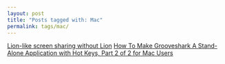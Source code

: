```yaml
---
layout: post
title: "Posts tagged with: Mac"
permalink: tags/mac/
---
```

[Lion-like screen sharing without Lion](/2011/09/lion-like-screen-sharing-without-lion)
[How To Make Grooveshark A Stand-Alone Application with Hot Keys, Part 2 of 2 for Mac Users](/2011/08/how-to-make-grooveshark-stand-alone_11)
